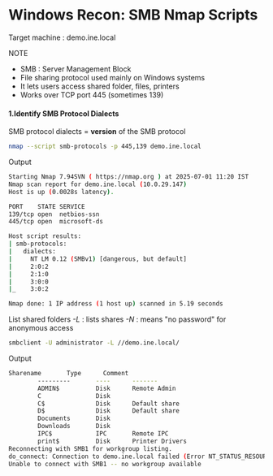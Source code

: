 # Windows Recon: SMB Nmap Scripts
Target machine : demo.ine.local  

NOTE
- SMB : Server Management Block
- File sharing protocol used mainly on Windows systems
- It lets users access shared folder, files, printers
- Works over TCP port 445 (sometimes 139)

#### 1.Identify SMB Protocol Dialects
SMB protocol dialects = **version** of the SMB protocol
```bash
nmap --script smb-protocols -p 445,139 demo.ine.local
```
Output
```bash
Starting Nmap 7.94SVN ( https://nmap.org ) at 2025-07-01 11:20 IST
Nmap scan report for demo.ine.local (10.0.29.147)
Host is up (0.0028s latency).

PORT    STATE SERVICE
139/tcp open  netbios-ssn
445/tcp open  microsoft-ds

Host script results:
| smb-protocols: 
|   dialects: 
|     NT LM 0.12 (SMBv1) [dangerous, but default]
|     2:0:2
|     2:1:0
|     3:0:0
|_    3:0:2

Nmap done: 1 IP address (1 host up) scanned in 5.19 seconds
```
List shared folders
*-L*  : lists shares
*-N* : means "no password" for anonymous access
```bash
smbclient -U administrator -L //demo.ine.local/ 
```
Output
```bash
Sharename       Type      Comment
        ---------       ----      -------
        ADMIN$          Disk      Remote Admin
        C               Disk      
        C$              Disk      Default share
        D$              Disk      Default share
        Documents       Disk      
        Downloads       Disk      
        IPC$            IPC       Remote IPC
        print$          Disk      Printer Drivers
Reconnecting with SMB1 for workgroup listing.
do_connect: Connection to demo.ine.local failed (Error NT_STATUS_RESOURCE_NAME_NOT_FOUND)
Unable to connect with SMB1 -- no workgroup available
```
